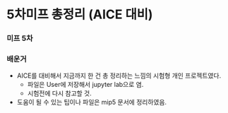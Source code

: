 # 5차미프 총정리 (AICE 대비)

### 미프 5차

### 배운거

- AICE를 대비해서 지금까지 한 건 총 정리하는 느낌의 시험형 개인 프로젝트였다.
    - 파일은 User에 저장해서 jupyter lab으로 염.
    - 시험전에 다시 참고할 것.
- 도움이 될 수 있는 팁이나 파일은 mip5 문서에 정리하였음.